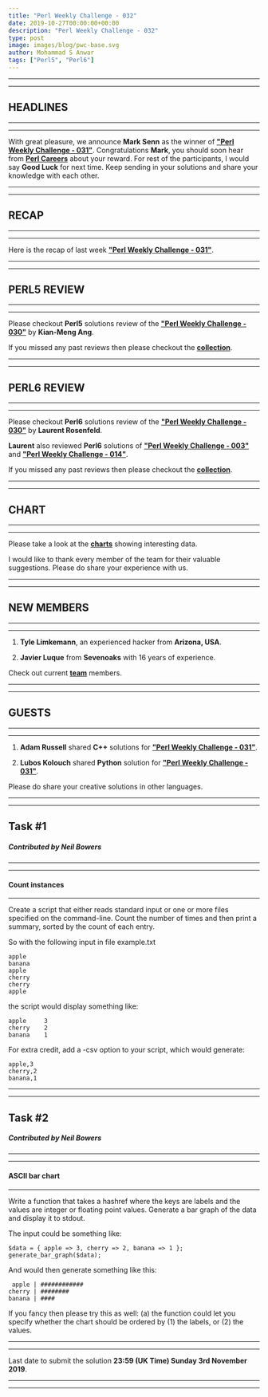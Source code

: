 ```yaml
---
title: "Perl Weekly Challenge - 032"
date: 2019-10-27T00:00:00+00:00
description: "Perl Weekly Challenge - 032"
type: post
image: images/blog/pwc-base.svg
author: Mohammad S Anwar
tags: ["Perl5", "Perl6"]
---
```

***
***

## HEADLINES

***
***

With great pleasure, we announce **Mark Senn** as the winner of [**"Perl Weekly Challenge - 031"**](/blog/perl-weekly-challenge-031). Congratulations **Mark**, you should soon hear from **[Perl Careers](https://perl.careers/)** about your reward. For rest of the participants, I would say **Good Luck** for next time. Keep sending in your solutions and share your knowledge with each other.

***
***

## RECAP

***
***

Here is the recap of last week [**"Perl Weekly Challenge - 031"**](/blog/recap-challenge-031).

***
***

## PERL5 REVIEW

***
***

Please checkout **Perl5** solutions review of the [**"Perl Weekly Challenge - 030"**](/blog/review-challenge-030) by **Kian-Meng Ang**.

If you missed any past reviews then please checkout the [**collection**](/p5-reviews).

***
***

## PERL6 REVIEW

***
***

Please checkout **Perl6** solutions review of the [**"Perl Weekly Challenge - 030"**](/blog/p6-review-challenge-030) by **Laurent Rosenfeld**.

**Laurent** also reviewed **Perl6** solutions of [**"Perl Weekly Challenge - 003"**](/blog/p6-review-challenge-003) and [**"Perl Weekly Challenge - 014"**](/blog/p6-review-challenge-014).

If you missed any past reviews then please checkout the [**collection**](/p6-reviews).

***
***

## CHART

***
***

Please take a look at the [**charts**](/chart) showing interesting data.

I would like to thank every member of the team for their valuable suggestions. Please do share your experience with us.

***
***

## NEW MEMBERS

***
***

1) **Tyle Limkemann**, an experienced hacker from **Arizona, USA**.

2) **Javier Luque** from **Sevenoaks** with 16 years of experience.

Check out current [**team**](/team) members.

***
***

## GUESTS

***
***

1) **Adam Russell** shared **C++** solutions for [**"Perl Weekly Challenge - 031"**](https://github.com/manwar/perlweeklychallenge-club/tree/master/challenge-031/adam-russell/cxx).

2) **Lubos Kolouch** shared **Python** solution for [**"Perl Weekly Challenge - 031"**](https://github.com/manwar/perlweeklychallenge-club/tree/master/challenge-031/lubos-kolouch/python).

Please do share your creative solutions in other languages.

***
***

## Task #1
##### Contributed by Neil Bowers

***
***

#### Count instances

***

Create a script that either reads standard input or one or more files specified on the command-line. Count the number of times and then print a summary, sorted by the count of each entry.

So with the following input in file example.txt

    apple
    banana
    apple
    cherry
    cherry
    apple

the script would display something like:

    apple     3
    cherry    2
    banana    1

For extra credit, add a -csv option to your script, which would generate:

    apple,3
    cherry,2
    banana,1

***
***

## Task #2
##### Contributed by Neil Bowers

***
***

####  ASCII bar chart

***

Write a function that takes a hashref where the keys are labels and the values are integer or floating point values. Generate a bar graph of the data and display it to stdout.

The input could be something like:

    $data = { apple => 3, cherry => 2, banana => 1 };
    generate_bar_graph($data);

And would then generate something like this:

     apple | ############
    cherry | ########
    banana | ####

If you fancy then please try this as well: (a) the function could let you specify whether the chart should be ordered by (1) the labels, or (2) the values.

***
***

Last date to submit the solution **23:59 (UK Time) Sunday 3rd November 2019**.

***
***
